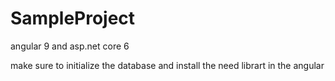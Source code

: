 # SampleProject
angular 9 and asp.net core 6

make sure to initialize the database
and install the need librart in the angular